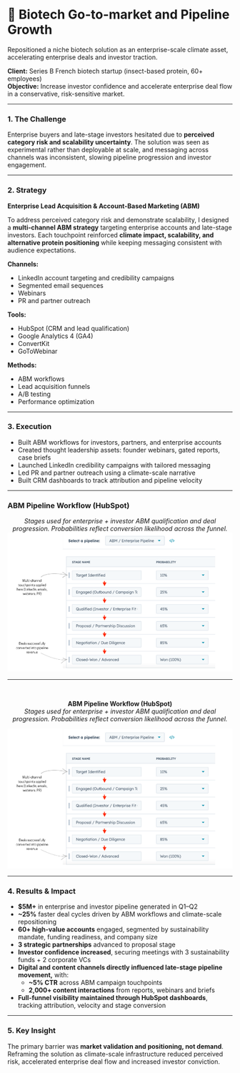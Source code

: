 # 🧬 Biotech Go-to-market and Pipeline Growth
Repositioned a niche biotech solution as an enterprise-scale climate asset, accelerating enterprise deals and investor traction.

**Client:** Series B French biotech startup (insect-based protein, 60+ employees)  
**Objective:** Increase investor confidence and accelerate enterprise deal flow in a conservative, risk-sensitive market.

---

### 1. The Challenge
Enterprise buyers and late-stage investors hesitated due to **perceived category risk and scalability uncertainty**. The solution was seen as experimental rather than deployable at scale, and messaging across channels was inconsistent, slowing pipeline progression and investor engagement.

---

### 2. Strategy
**Enterprise Lead Acquisition & Account-Based Marketing (ABM)**

To address perceived category risk and demonstrate scalability, I designed a **multi-channel ABM strategy** targeting enterprise accounts and late-stage investors. Each touchpoint reinforced **climate impact, scalability, and alternative protein positioning** while keeping messaging consistent with audience expectations.

**Channels:**
* LinkedIn account targeting and credibility campaigns
* Segmented email sequences
* Webinars
* PR and partner outreach

**Tools:**
* HubSpot (CRM and lead qualification)
* Google Analytics 4 (GA4)
* ConvertKit
* GoToWebinar

**Methods:**
* ABM workflows
* Lead acquisition funnels
* A/B testing
* Performance optimization

---

### 3. Execution
* Built ABM workflows for investors, partners, and enterprise accounts  
* Created thought leadership assets: founder webinars, gated reports, case briefs  
* Launched LinkedIn credibility campaigns with tailored messaging  
* Led PR and partner outreach using a climate-scale narrative
* Built CRM dashboards to track attribution and pipeline velocity  


---

### ABM Pipeline Workflow (HubSpot)

<p align="center">
<em>Stages used for enterprise + investor ABM qualification and deal progression. Probabilities reflect conversion likelihood across the funnel.</em>
<img src="abm_pipeline_screenshot.png" alt="HubSpot Pipeline Screenshot" />
</p>

---


<br />

<div align="center">

**ABM Pipeline Workflow (HubSpot)**  
*Stages used for enterprise + investor ABM qualification and deal progression. Probabilities reflect conversion likelihood across the funnel.*


![HubSpot Pipeline Screenshot](abm_pipeline_screenshot.png)


</div>



--- 

### 4. Results & Impact

- **$5M+** in enterprise and investor pipeline generated in Q1–Q2
- **~25%** faster deal cycles driven by ABM workflows and climate-scale repositioning
- **60+ high-value accounts** engaged, segmented by sustainability mandate, funding readiness, and company size
- **3 strategic partnerships** advanced to proposal stage
- **Investor confidence increased**, securing meetings with 3 sustainability funds + 2 corporate VCs
- **Digital and content channels directly influenced late-stage pipeline movement,** with:
  - **~5% CTR** across ABM campaign touchpoints
  - **2,000+ content interactions** from reports, webinars and briefs
- **Full-funnel visibility maintained through HubSpot dashboards**, tracking attribution, velocity and stage conversion



---

### 5. Key Insight
The primary barrier was **market validation and positioning, not demand**. Reframing the solution as climate-scale infrastructure reduced perceived risk, accelerated enterprise deal flow and increased investor conviction.
